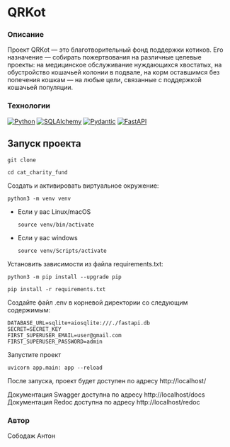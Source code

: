 # QRKot

### Описание
Проект QRKot — это благотворительный фонд поддержки котиков. Его назначение — собирать пожертвования на различные целевые проекты: на медицинское обслуживание нуждающихся хвостатых, на обустройство кошачьей колонии в подвале, на корм оставшимся без попечения кошкам — на любые цели, связанные с поддержкой кошачьей популяции.

### Технологии
[![Python](https://img.shields.io/badge/-Python-464646?style=flat&logo=Python&logoColor=ffffff&color=008000)](https://www.python.org/)
[![SQLAlchemy](https://img.shields.io/badge/-SQLAlchemy-464646?style=flat&logo=SQLAlchemy&logoColor=ffffff&color=008000)](https://www.sqlalchemy.org/)
[![Pydantic](https://img.shields.io/badge/-Pydantic-464646?style=flat&logo=Pydantic&logoColor=ffffff&color=008000)](https://docs.pydantic.dev/latest/)
[![FastAPI](https://img.shields.io/badge/-FastAPI-464646?style=flat&logo=FastAPI&logoColor=ffffff&color=008000)](https://fastapi.tiangolo.com/)

## Запуск проекта
```
git clone 
```

```
cd cat_charity_fund
```

Cоздать и активировать виртуальное окружение:

```
python3 -m venv venv
```

* Если у вас Linux/macOS

    ```
    source venv/bin/activate
    ```

* Если у вас windows

    ```
    source venv/Scripts/activate
    ```

Установить зависимости из файла requirements.txt:

```
python3 -m pip install --upgrade pip
```

```
pip install -r requirements.txt
```
Создайте файл .env в корневой директории со следующим содержимым:
```
DATABASE_URL=sqlite+aiosqlite:///./fastapi.db                             
SECRET=SECRET_KEY
FIRST_SUPERUSER_EMAIL=user@gmail.com
FIRST_SUPERUSER_PASSWORD=admin
```
Запустите проект
```
uvicorn app.main: app --reload
```
После запуска, проект будет доступен по адресу http://localhost/

Документация Swagger доступна по адресу http://localhost/docs
Документация Redoc доступна по адресу http://localhost/redoc

### Автор
Сободаж Антон